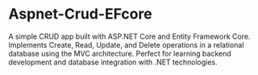 # Aspnet-Crud-EFcore
A simple CRUD app built with ASP.NET Core and Entity Framework Core. Implements Create, Read, Update, and Delete operations in a relational database using the MVC architecture. Perfect for learning backend development and database integration with .NET technologies.
